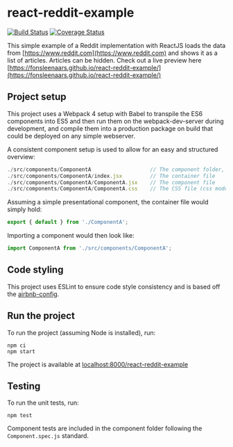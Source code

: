# react-reddit-example
[![Build Status](https://travis-ci.org/fonsleenaars/react-reddit-example.svg?branch=master)](https://travis-ci.org/fonsleenaars/react-reddit-example) [![Coverage Status](https://coveralls.io/repos/github/fonsleenaars/react-reddit-example/badge.svg?branch=master)](https://coveralls.io/github/fonsleenaars/react-reddit-example?branch=master)

This simple example of a Reddit implementation with ReactJS loads the data from [https://www.reddit.com](https://www.reddit.com) and shows it as a list of articles. Articles can be hidden. Check out a live preview here [https://fonsleenaars.github.io/react-reddit-example/](https://fonsleenaars.github.io/react-reddit-example/)

## Project setup
This project uses a Webpack 4 setup with Babel to transpile the ES6 components into ES5 and then run them on the webpack-dev-server during development, and compile them into a production package on build that could be deployed on any simple webserver.

A consistent component setup is used to allow for an easy and structured overview:
```js
./src/components/ComponentA                   // The component folder, always capitalized
./src/components/ComponentA/index.jsx         // The container file
./src/components/ComponentA/ComponentA.jsx    // The component file
./src/components/ComponentA/ComponentA.css    // The CSS file (css modules are enabled)
```

Assuming a simple presentational component, the container file would simply hold:
```js
export { default } from './ComponentA';
```

Importing a component would then look like:
```js
import ComponentA from './src/components/ComponentA';
```

## Code styling
This project uses ESLint to ensure code style consistency and is based off the [airbnb-config](https://github.com/airbnb/javascript/tree/master/react).

## Run the project
To run the project (assuming Node is installed), run:
```
npm ci
npm start
```

The project is available at [localhost:8000/react-reddit-example](http://localhost:8000/react-reddit-example)

## Testing
To run the unit tests, run:
```
npm test
```

Component tests are included in the component folder following the `Component.spec.js` standard.
